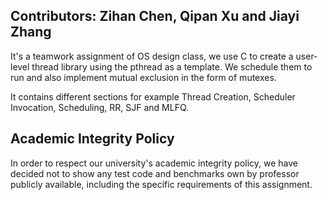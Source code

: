 ## Contributors: **Zihan Chen**, **Qipan Xu** and **Jiayi Zhang**

It's a teamwork assignment of OS design class, we use C to create a user-level thread library using the pthread as a template. We schedule them to run and also implement mutual exclusion in the form of mutexes.

It contains different sections for example  Thread Creation,  Scheduler Invocation,  Scheduling, RR, SJF and MLFQ.

## Academic Integrity Policy

In order to respect our university's academic integrity policy, we have decided not to show any test code and benchmarks own by professor publicly available, including the specific requirements of this assignment.